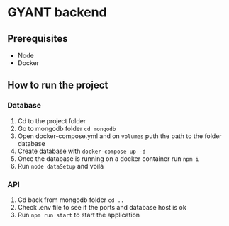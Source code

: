 # GYANT backend

## Prerequisites

* Node
* Docker

## How to run the project

### Database

1. Cd to the project folder
2. Go to mongodb folder `cd mongodb`
3. Open docker-compose.yml and on `volumes` puth the path to the folder database
4. Create database with `docker-compose up -d`
5. Once the database is running on a docker container run `npm i`
6. Run `node dataSetup` and voilá 

### API

1. Cd back from mongodb folder `cd ..`
2. Check .env file to see if the ports and database host is ok
3. Run `npm run start` to start the application